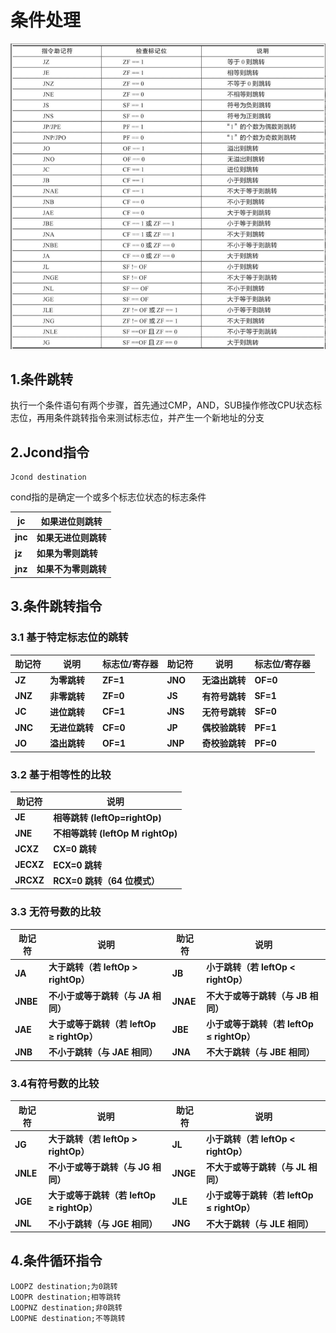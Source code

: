 # 条件处理

![jump_indicator](./assets/7.条件处理/jump_indicator.png)



## 1.条件跳转

执行一个条件语句有两个步骤，首先通过CMP，AND，SUB操作修改CPU状态标志位，再用条件跳转指令来测试标志位，并产生一个新地址的分支



## 2.Jcond指令

```assembly
Jcond destination
```

cond指的是确定一个或多个标志位状态的标志条件

| **jc**  | **如果进位则跳转**   |
| ------- | -------------------- |
| **jnc** | **如果无进位则跳转** |
| **jz**  | **如果为零则跳转**   |
| **jnz** | **如果不为零则跳转** |



## 3.条件跳转指令

### 3.1 基于特定标志位的跳转

| **助记符** | **说明**       | **标志位/寄存器** | **助记符** | **说明**       | **标志位/寄存器** |
| ---------- | -------------- | ----------------- | ---------- | -------------- | ----------------- |
| **JZ**     | **为零跳转**   | **ZF=1**          | **JNO**    | **无溢出跳转** | **OF=0**          |
| **JNZ**    | **非零跳转**   | **ZF=0**          | **JS**     | **有符号跳转** | **SF=1**          |
| **JC**     | **进位跳转**   | **CF=1**          | **JNS**    | **无符号跳转** | **SF=0**          |
| **JNC**    | **无进位跳转** | **CF=0**          | **JP**     | **偶校验跳转** | **PF=1**          |
| **JO**     | **溢出跳转**   | **OF=1**          | **JNP**    | **奇校验跳转** | **PF=0**          |

### 3.2 基于相等性的比较

| 助记符    | 说明                              |
| --------- | --------------------------------- |
| **JE**    | **相等跳转 (leftOp=rightOp)**     |
| **JNE**   | **不相等跳转 (leftOp M rightOp)** |
| **JCXZ**  | **CX=0 跳转**                     |
| **JECXZ** | **ECX=0 跳转**                    |
| **JRCXZ** | **RCX=0 跳转（64 位模式）**       |

### 3.3 无符号数的比较

| 助记符   | 说明                                      | 助记符   | 说明                                      |
| -------- | ----------------------------------------- | -------- | ----------------------------------------- |
| **JA**   | **大于跳转（若 leftOp > rightOp）**       | **JB**   | **小于跳转（若 leftOp < rightOp）**       |
| **JNBE** | **不小于或等于跳转（与 JA 相同）**        | **JNAE** | **不大于或等于跳转（与 JB 相同）**        |
| **JAE**  | **大于或等于跳转（若 leftOp ≥ rightOp）** | **JBE**  | **小于或等于跳转（若 leftOp ≤ rightOp）** |
| **JNB**  | **不小于跳转（与 JAE 相同）**             | **JNA**  | **不大于跳转（与 JBE 相同）**             |

### 3.4有符号数的比较

| 助记符   | 说明                                      | 助记符   | 说明                                      |
| -------- | ----------------------------------------- | -------- | ----------------------------------------- |
| **JG**   | **大于跳转（若 leftOp > rightOp）**       | **JL**   | **小于跳转（若 leftOp < rightOp）**       |
| **JNLE** | **不小于或等于跳转（与 JG 相同）**        | **JNGE** | **不大于或等于跳转（与 JL 相同）**        |
| **JGE**  | **大于或等于跳转（若 leftOp ≥ rightOp）** | **JLE**  | **小于或等于跳转（若 leftOp ≤ rightOp）** |
| **JNL**  | **不小于跳转（与 JGE 相同）**             | **JNG**  | **不大于跳转（与 JLE 相同）**             |



## 4.条件循环指令

```
LOOPZ destination;为0跳转
LOOPR destination;相等跳转
LOOPNZ destination;非0跳转
LOOPNE destination;不等跳转
```

